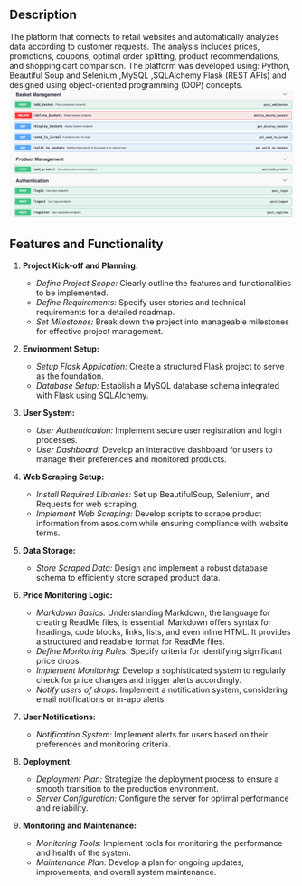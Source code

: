 
## Description

The platform that connects to retail websites and automatically analyzes data according to customer requests. The analysis includes prices, promotions, coupons, optimal order splitting, product recommendations, and shopping cart comparison. 
The platform was developed using: Python, Beautiful Soup and Selenium ,MySQL ,SQLAlchemy Flask (REST APIs) and designed using object-oriented programming (OOP) concepts.
![API Swagger](api_swagger.png)
## Features and Functionality

1. **Project Kick-off and Planning:**
   - *Define Project Scope:* Clearly outline the features and functionalities to be implemented.
   - *Define Requirements:* Specify user stories and technical requirements for a detailed roadmap.
   - *Set Milestones:* Break down the project into manageable milestones for effective project management.

2. **Environment Setup:**
   - *Setup Flask Application:* Create a structured Flask project to serve as the foundation.
   - *Database Setup:* Establish a MySQL database schema integrated with Flask using SQLAlchemy.

3. **User System:**
   - *User Authentication:* Implement secure user registration and login processes.
   - *User Dashboard:* Develop an interactive dashboard for users to manage their preferences and monitored products.

4. **Web Scraping Setup:**
   - *Install Required Libraries:* Set up BeautifulSoup, Selenium, and Requests for web scraping.
   - *Implement Web Scraping:* Develop scripts to scrape product information from asos.com while ensuring compliance with website terms.

5. **Data Storage:**
   - *Store Scraped Data:* Design and implement a robust database schema to efficiently store scraped product data.

6. **Price Monitoring Logic:**
   - *Markdown Basics:* Understanding Markdown, the language for creating ReadMe files, is essential. Markdown offers syntax for headings, code blocks, links, lists, and even inline HTML. It provides a structured and readable format for ReadMe files.
   - *Define Monitoring Rules:* Specify criteria for identifying significant price drops.
   - *Implement Monitoring:* Develop a sophisticated system to regularly check for price changes and trigger alerts accordingly.
   - *Notify users of drops:* Implement a notification system, considering email notifications or in-app alerts.

7. **User Notifications:**
   - *Notification System:* Implement alerts for users based on their preferences and monitoring criteria.

8. **Deployment:**
   - *Deployment Plan:* Strategize the deployment process to ensure a smooth transition to the production environment.
   - *Server Configuration:* Configure the server for optimal performance and reliability.

9. **Monitoring and Maintenance:**
   - *Monitoring Tools:* Implement tools for monitoring the performance and health of the system.
   - *Maintenance Plan:* Develop a plan for ongoing updates, improvements, and overall system maintenance.

